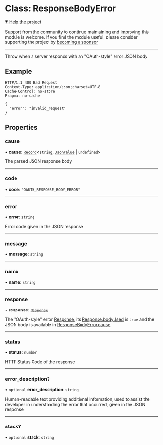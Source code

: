 # Class: ResponseBodyError

[💗 Help the project](https://github.com/sponsors/panva)

Support from the community to continue maintaining and improving this module is welcome. If you find the module useful, please consider supporting the project by [becoming a sponsor](https://github.com/sponsors/panva).

***

Throw when a server responds with an "OAuth-style" error JSON body

## Example

```http
HTTP/1.1 400 Bad Request
Content-Type: application/json;charset=UTF-8
Cache-Control: no-store
Pragma: no-cache

{
  "error": "invalid_request"
}
```

## Properties

### cause

• **cause**: [`Record`](https://www.typescriptlang.org/docs/handbook/utility-types.html#recordkeys-type)\<`string`, [`JsonValue`](../type-aliases/JsonValue.md) \| `undefined`\>

The parsed JSON response body

***

### code

• **code**: `"OAUTH_RESPONSE_BODY_ERROR"`

***

### error

• **error**: `string`

Error code given in the JSON response

***

### message

• **message**: `string`

***

### name

• **name**: `string`

***

### response

• **response**: [`Response`](https://developer.mozilla.org/docs/Web/API/Response)

The "OAuth-style" error [Response](https://developer.mozilla.org/docs/Web/API/Response), its [Response.bodyUsed](https://developer.mozilla.org/docs/Web/API/Response/bodyUsed) is `true` and the JSON
body is available in [ResponseBodyError.cause](#cause)

***

### status

• **status**: `number`

HTTP Status Code of the response

***

### error\_description?

• `optional` **error\_description**: `string`

Human-readable text providing additional information, used to assist the developer in
understanding the error that occurred, given in the JSON response

***

### stack?

• `optional` **stack**: `string`
